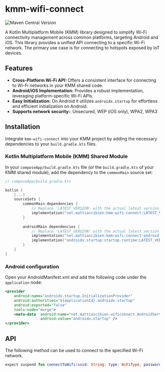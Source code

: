 # kmm-wifi-connect

![Maven Central Version](https://img.shields.io/maven-central/v/net.mattiascibien/kmm-wifi-connect)


A Kotlin Multiplatform Mobile (KMM) library designed to simplify Wi-Fi connectivity management across common platforms, targeting Android and iOS. This library provides a unified API connecting to a specific Wi-Fi network. The primary use case is for connecting to hotspots exposed by IoT devices.

## Features

* **Cross-Platform Wi-Fi API:** Offers a consistent interface for connecting to Wi-Fi networks in your KMM shared code.
* **Android/iOS Implementation:** Provides a robust implementation, leveraging platform-specific Wi-Fi APIs.
* **Easy Initialization:** On Android it utilizes `androidx.startup` for effortless and efficient initialization on Android.
* **Supports network security:**: Unsecured, WEP (iOS only), WPA2, WPA3

## Installation

Integrate `kmm-wifi-connect` into your KMM project by adding the necessary dependencies to your `build.gradle.kts` files.

### Kotlin Multiplatform Mobile (KMM) Shared Module

In your `composeApp/build.gradle.kts` file (or the `build.gradle.kts` of your KMM shared module), add the dependency to the `commonMain` source set:

```kotlin
// composeApp/build.gradle.kts

kotlin {
    [...]
    sourceSets {
        commonMain.dependencies {
            // Replace 'LATEST_VERSION' with the actual latest version of the library
            implementation("net.mattiascibien:kmm:wifi-connect:LATEST_VERSION") 
        }
        
        androidMain.dependencies {
            // Replace 'LATEST_VERSION' with the actual latest version of the library
            implementation("net.mattiascibien:kmm:wifi-connect-android:LATEST_VERSION") 
            implementation("androidx.startup:startup-runtime:LATEST_VERSION")
        }
    }
}
```

### Android configuration

Open your AndroidManifest.xml and add the following code under the `application` node:

```xml
<provider
    android:name="androidx.startup.InitializationProvider"
    android:authorities="${applicationId}.androidx-startup"
    android:exported="false"
    tools:node="merge">
    <meta-data  android:name="net.mattiascibien.wificonnect.AndroidServicesInitializer"
                android:value="androidx.startup" />
</provider>
```

## API

The following method can be used to connect to the specified Wi-Fi network.

```kotlin
expect suspend fun connectToWifi(ssid: String, type: WiFiType, password: String? = null) : Boolean
```

